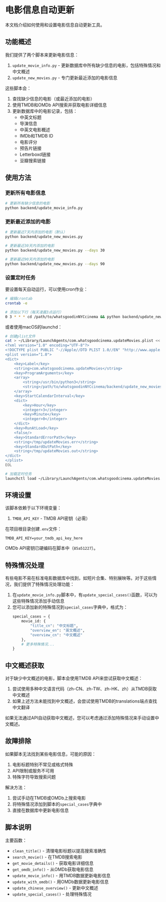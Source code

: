 # 电影信息自动更新

本文档介绍如何使用和设置电影信息自动更新工具。

## 功能概述

我们提供了两个脚本来更新电影信息：

1. `update_movie_info.py` - 更新数据库中所有缺少信息的电影，包括特殊情况和中文概述
2. `update_new_movies.py` - 专门更新最近添加的电影信息

这些脚本会：

1. 查找缺少信息的电影（或最近添加的电影）
2. 使用TMDB和OMDb API搜索并获取电影详细信息
3. 更新数据库中的电影记录，包括：
   - 中英文标题
   - 导演信息
   - 中英文电影概述
   - IMDb和TMDB ID
   - 电影评分
   - 预告片链接
   - Letterboxd链接
   - 豆瓣搜索链接

## 使用方法

### 更新所有电影信息

```bash
# 更新所有缺少信息的电影
python backend/update_movie_info.py
```

### 更新最近添加的电影

```bash
# 更新最近7天内添加的电影（默认）
python backend/update_new_movies.py

# 更新最近30天内添加的电影
python backend/update_new_movies.py --days 30

# 更新最近90天内添加的电影
python backend/update_new_movies.py --days 90
```

### 设置定时任务

要设置每天自动运行，可以使用cron作业：

```bash
# 编辑crontab
crontab -e

# 添加以下行（每天凌晨3点运行）
0 3 * * * cd /path/to/whatsgoodinNYCcinema && python backend/update_new_movies.py
```

或者使用macOS的launchd：

```bash
# 创建plist文件
cat > ~/Library/LaunchAgents/com.whatsgoodcinema.updateMovies.plist << EOL
<?xml version="1.0" encoding="UTF-8"?>
<!DOCTYPE plist PUBLIC "-//Apple//DTD PLIST 1.0//EN" "http://www.apple.com/DTDs/PropertyList-1.0.dtd">
<plist version="1.0">
<dict>
    <key>Label</key>
    <string>com.whatsgoodcinema.updateMovies</string>
    <key>ProgramArguments</key>
    <array>
        <string>/usr/bin/python3</string>
        <string>/path/to/whatsgoodinNYCcinema/backend/update_new_movies.py</string>
    </array>
    <key>StartCalendarInterval</key>
    <dict>
        <key>Hour</key>
        <integer>3</integer>
        <key>Minute</key>
        <integer>0</integer>
    </dict>
    <key>RunAtLoad</key>
    <false/>
    <key>StandardErrorPath</key>
    <string>/tmp/updateMovies.err</string>
    <key>StandardOutPath</key>
    <string>/tmp/updateMovies.out</string>
</dict>
</plist>
EOL

# 加载定时任务
launchctl load ~/Library/LaunchAgents/com.whatsgoodcinema.updateMovies.plist
```

## 环境设置

该脚本依赖于以下环境变量：

1. `TMDB_API_KEY` - TMDB API密钥（必需）

在项目根目录创建`.env`文件：

```
TMDB_API_KEY=your_tmdb_api_key_here
```

OMDb API密钥已硬编码在脚本中（`85a51227`）。

## 特殊情况处理

有些电影不易在标准电影数据库中找到，如短片合集、特别展映等。对于这些情况，我们提供了特殊情况处理功能：

1. 在`update_movie_info.py`脚本中，有`update_special_cases()`函数，可以为这些特殊情况添加手动信息
2. 您可以添加新的特殊情况到`special_cases`字典中，格式为：
   ```python
   special_cases = {
       movie_id: {
           "title_cn": "中文标题",
           "overview_en": "英文概述",
           "overview_cn": "中文概述"
       },
       # 更多特殊情况...
   }
   ```

## 中文概述获取

对于缺少中文概述的电影，脚本会使用TMDB API来尝试获取中文概述：

1. 尝试使用多种中文语言代码（zh-CN、zh-TW、zh-HK、zh）从TMDB获取中文概述
2. 如果上述方法未能找到中文概述，会尝试使用TMDB的translations端点查找中文翻译

如果无法通过API自动获取中文概述，您可以考虑通过添加特殊情况来手动设置中文概述。

## 故障排除

如果脚本无法找到某些电影信息，可能的原因：

1. 电影标题特别不常见或格式特殊
2. API限制或服务不可用
3. 特殊字符导致搜索问题

解决方法：

1. 尝试手动在TMDB或OMDb上搜索电影
2. 将特殊情况添加到脚本的`special_cases`字典中
3. 直接在数据库中更新电影信息

## 脚本说明

主要函数：

- `clean_title()` - 清理电影标题以提高搜索准确性
- `search_movie()` - 在TMDB搜索电影
- `get_movie_details()` - 获取电影详细信息
- `get_omdb_info()` - 从OMDb获取电影信息
- `update_movie_info()` - 用TMDB数据更新电影信息
- `update_with_omdb()` - 用OMDb数据更新电影信息
- `update_chinese_overview()` - 更新中文概述
- `update_special_cases()` - 处理特殊情况 
